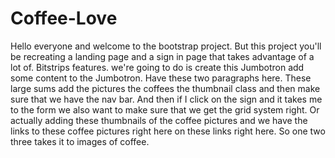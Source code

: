 # Coffee-Love
Hello everyone and welcome to the bootstrap project.
But this project you'll be recreating a landing page and a sign in page that takes advantage of a lot of.
Bitstrips features.
we're going to do is create this Jumbotron add some content to the Jumbotron.
Have these two paragraphs here.
These large sums add the pictures the coffees the thumbnail class and then make sure that we have the nav bar.
And then if I click on the sign and it takes me to the form we also want to make sure that we get the grid system right.
Or actually adding these thumbnails of the coffee pictures and we have the links to these coffee pictures right here on these links right here.
So one two three takes it to images of coffee.





